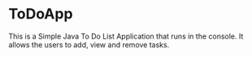 # ToDoApp
This is a Simple Java To Do List Application that runs in the console. It allows the users to add, view and remove tasks.
